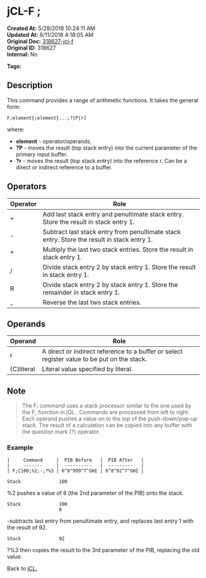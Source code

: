 # jCL-F ;

**Created At:** 5/28/2018 10:24:11 AM  
**Updated At:** 6/11/2018 4:18:05 AM  
**Original Doc:** [318627-jcl-f](https://docs.jbase.com/45792-jcl/318627-jcl-f)  
**Original ID:** 318627  
**Internal:** No  

**Tags:**
<badge text='arithmetic' vertical='middle' />
<badge text='buffer' vertical='middle' />
<badge text='jcl' vertical='middle' />

## Description

This command provides a range of arithmetic functions. It takes the general form:

```
F;element{;element}...;?[P|r]
```

where:

- **element** - operator/operands,
- **?P** - moves the result (top stack entry) into the current parameter of the primary input buffer.
- **?r** - moves the result (top stack entry) into the reference r. Can be a direct or indirect reference to a buffer.

## Operators

| Operator | Role |
| --- | --- |
| + | Add last stack entry and penultimate stack entry. Store the result in stack entry 1. |
| - | Subtract last stack entry from penultimate stack entry. Store the result in stack entry 1. |
| \* | Multiply the last two stack entries. Store the result in stack entry 1. |
| / | Divide stack entry 2 by stack entry 1. Store the result in stack entry 1. |
| R | Divide stack entry 2 by stack entry 1. Store the remainder in stack entry 1. |
| \_ | Reverse the last two stack entries. |

## Operands

| Operand | Role |
| --- | --- |
| r | A direct or indirect reference to a buffer or select register value to be put on the stack. |
| {C}literal | Literal value specified by literal. |

## Note

> The F; command uses a stack processor similar to the one used by the F; function in jQL . Commands are processed from left to right. Each operand pushes a value on to the top of the push-down/pop-up stack. The result of a calculation can be copied into any buffer with the question mark (?) operator.

### Example

```
|     Command     |  PIB Before   |  PIB After   |
|     -------     |  ----------   |  ---------   |
| F;C100;%2;-;?%3 | 6^8^999^7^GHI | 6^8^92^7^GHI |

Stack              100
```

%2 pushes a value of 8 (the 2nd parameter of the PIB) onto the stack.

```
Stack              100
                   8
```

-subtracts last entry from penultimate entry, and replaces last entry 1 with the result of 92.

```
Stack              92
```

?%3 then copies the result to the 3rd parameter of the PIB, replacing the old value.

Back to [jCL.](./../README.md)
